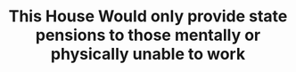---
title: "This House Would only provide state pensions to those mentally or physically unable to work"
infoslide: ""
round: "Round 5"
weight: 5
videos: ['bohbciR0b6o']
tags: ['Social Policy']
layout: "motion"
categories: ["motions"]
---
